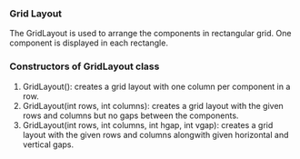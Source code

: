 ### Grid Layout
The GridLayout is used to arrange the components in rectangular grid. One component is displayed in each rectangle.

### Constructors of GridLayout class
1. GridLayout(): creates a grid layout with one column per component in a row.
1. GridLayout(int rows, int columns): creates a grid layout with the given rows and columns but no gaps between the components.
1. GridLayout(int rows, int columns, int hgap, int vgap): creates a grid layout with the given rows and columns alongwith given horizontal and vertical gaps.
